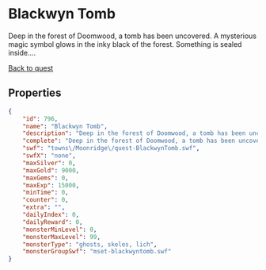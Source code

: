 # Blackwyn Tomb

Deep in the forest of Doomwood, a tomb has been uncovered. A mysterious magic symbol glows in the inky black of the forest. Something is sealed inside....

[Back to quest](../quests.md)

## Properties

```json
{
    "id": 796,
    "name": "Blackwyn Tomb",
    "description": "Deep in the forest of Doomwood, a tomb has been uncovered. A mysterious magic symbol glows in the inky black of the forest. Something is sealed inside....",
    "complete": "Deep in the forest of Doomwood, a tomb has been uncovered. A mysterious magic symbol glows in the inky black of the forest. Something is sealed inside....",
    "swf": "towns\/Moonridge\/quest-BlackwynTomb.swf",
    "swfX": "none",
    "maxSilver": 0,
    "maxGold": 9000,
    "maxGems": 0,
    "maxExp": 15000,
    "minTime": 0,
    "counter": 0,
    "extra": "",
    "dailyIndex": 0,
    "dailyReward": 0,
    "monsterMinLevel": 0,
    "monsterMaxLevel": 99,
    "monsterType": "ghosts, skeles, lich",
    "monsterGroupSwf": "mset-blackwyntomb.swf"
}
```

